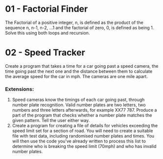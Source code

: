 # 01 - Factorial Finder
The Factorial of a positive integer, n, is defined as the product of the sequence n, n-1, n-2, ...1 and the factorial of zero, 0, is defined as being 1.
Solve this using both loops and recursion.

# 02 - Speed Tracker
Create a program that takes a time for a car going past a speed camera, the time going past the next one and the distance between them to calculate the average speed for the car in mph. The cameras are one mile apart.
### Extensions:
1. Speed cameras know the timings of each car going past, through number plate recognition.
Valid number plates are two letters, two numbers and three letters afterwards, for example XX77 787.
Produce a part of the program that checks whether a number plate matches the given pattern. 
Tell the user either way.
2. Create a program for creating a file of details for vehicles exceeding the speed limit set for a section of road.
You will need to create a suitable file with test data, including randomised number plates and times.
You will then use the code you’ve already written to process this list to determine who is breaking the speed limit (70mph) and who has invalid number plates.
